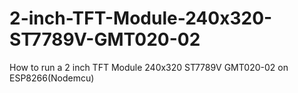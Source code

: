 # 2-inch-TFT-Module-240x320-ST7789V-GMT020-02
How to run a 2 inch TFT Module 240x320 ST7789V GMT020-02 on ESP8266(Nodemcu)
